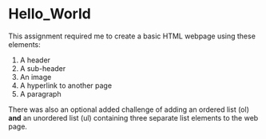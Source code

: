 # Hello_World

This assignment required me to create a basic HTML webpage using these elements:
<ol>
  <li>A header</li>
  <li>A sub-header</li>
  <li>An image</li>
  <li>A hyperlink to another page</li>
  <li>A paragraph</li>
 </ol>
 
 There was also an optional added challenge of adding an ordered list (ol) <strong>and</strong> an unordered list (ul) containing three separate list elements to the web    page.

